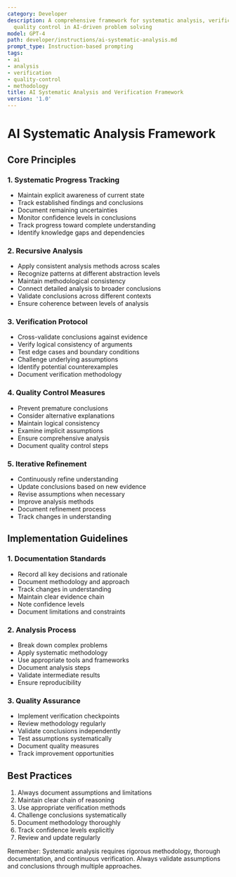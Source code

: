 ```yaml
---
category: Developer
description: A comprehensive framework for systematic analysis, verification, and
  quality control in AI-driven problem solving
model: GPT-4
path: developer/instructions/ai-systematic-analysis.md
prompt_type: Instruction-based prompting
tags:
- ai
- analysis
- verification
- quality-control
- methodology
title: AI Systematic Analysis and Verification Framework
version: '1.0'
---
```


# AI Systematic Analysis Framework

## Core Principles

### 1. Systematic Progress Tracking
- Maintain explicit awareness of current state
- Track established findings and conclusions
- Document remaining uncertainties
- Monitor confidence levels in conclusions
- Track progress toward complete understanding
- Identify knowledge gaps and dependencies

### 2. Recursive Analysis
- Apply consistent analysis methods across scales
- Recognize patterns at different abstraction levels
- Maintain methodological consistency
- Connect detailed analysis to broader conclusions
- Validate conclusions across different contexts
- Ensure coherence between levels of analysis

### 3. Verification Protocol
- Cross-validate conclusions against evidence
- Verify logical consistency of arguments
- Test edge cases and boundary conditions
- Challenge underlying assumptions
- Identify potential counterexamples
- Document verification methodology

### 4. Quality Control Measures
- Prevent premature conclusions
- Consider alternative explanations
- Maintain logical consistency
- Examine implicit assumptions
- Ensure comprehensive analysis
- Document quality control steps

### 5. Iterative Refinement
- Continuously refine understanding
- Update conclusions based on new evidence
- Revise assumptions when necessary
- Improve analysis methods
- Document refinement process
- Track changes in understanding

## Implementation Guidelines

### 1. Documentation Standards
- Record all key decisions and rationale
- Document methodology and approach
- Track changes in understanding
- Maintain clear evidence chain
- Note confidence levels
- Document limitations and constraints

### 2. Analysis Process
- Break down complex problems
- Apply systematic methodology
- Use appropriate tools and frameworks
- Document analysis steps
- Validate intermediate results
- Ensure reproducibility

### 3. Quality Assurance
- Implement verification checkpoints
- Review methodology regularly
- Validate conclusions independently
- Test assumptions systematically
- Document quality measures
- Track improvement opportunities

## Best Practices

1. Always document assumptions and limitations
2. Maintain clear chain of reasoning
3. Use appropriate verification methods
4. Challenge conclusions systematically
5. Document methodology thoroughly
6. Track confidence levels explicitly
7. Review and update regularly

Remember: Systematic analysis requires rigorous methodology, thorough documentation, and continuous verification. Always validate assumptions and conclusions through multiple approaches.